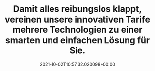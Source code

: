 ---
date: '2021-10-02T10:57:32.020098+00:00'
found_at: '2014-12-27'
found_url: https://zuhauseplus.vodafone.de/dsl/unser-versprechen.html
title: 'Damit alles reibungslos klappt, vereinen unsere innovativen Tarife mehrere
  Technologien zu einer smarten und einfachen Lösung für Sie. '
---